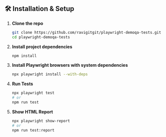 ## 🛠️ Installation & Setup

1. **Clone the repo**
   ```bash
   git clone https://github.com/ravigitgit/playwright-demoqa-tests.git
   cd playwright-demoqa-tests

2. **Install project dependencies**
    ```bash
    npm install

3. **Install Playwright browsers with system dependencies**
    ```bash
    npx playwright install --with-deps

4. **Run Tests**
    ```bash
    npx playwright test
    # or
    npm run test

5. **Show HTML Report**
    ```bash
    npx playwright show-report
    # or
    npm run test:report
